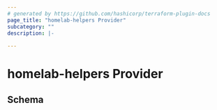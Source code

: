 ```yaml
---
# generated by https://github.com/hashicorp/terraform-plugin-docs
page_title: "homelab-helpers Provider"
subcategory: ""
description: |-
  
---
```


# homelab-helpers Provider





<!-- schema generated by tfplugindocs -->
## Schema
